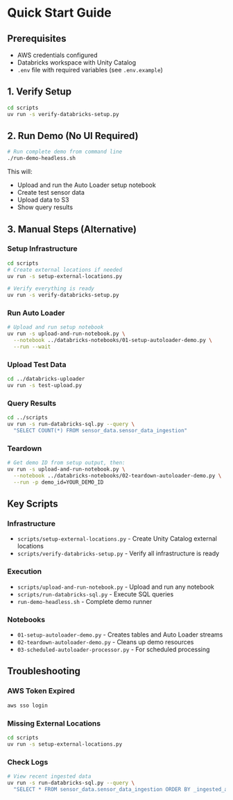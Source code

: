 # Quick Start Guide

## Prerequisites
- AWS credentials configured
- Databricks workspace with Unity Catalog
- `.env` file with required variables (see `.env.example`)

## 1. Verify Setup
```bash
cd scripts
uv run -s verify-databricks-setup.py
```

## 2. Run Demo (No UI Required)
```bash
# Run complete demo from command line
./run-demo-headless.sh
```

This will:
- Upload and run the Auto Loader setup notebook
- Create test sensor data
- Upload data to S3
- Show query results

## 3. Manual Steps (Alternative)

### Setup Infrastructure
```bash
cd scripts
# Create external locations if needed
uv run -s setup-external-locations.py

# Verify everything is ready
uv run -s verify-databricks-setup.py
```

### Run Auto Loader
```bash
# Upload and run setup notebook
uv run -s upload-and-run-notebook.py \
  --notebook ../databricks-notebooks/01-setup-autoloader-demo.py \
  --run --wait
```

### Upload Test Data
```bash
cd ../databricks-uploader
uv run -s test-upload.py
```

### Query Results
```bash
cd ../scripts
uv run -s run-databricks-sql.py --query \
  "SELECT COUNT(*) FROM sensor_data.sensor_data_ingestion"
```

### Teardown
```bash
# Get demo ID from setup output, then:
uv run -s upload-and-run-notebook.py \
  --notebook ../databricks-notebooks/02-teardown-autoloader-demo.py \
  --run -p demo_id=YOUR_DEMO_ID
```

## Key Scripts

### Infrastructure
- `scripts/setup-external-locations.py` - Create Unity Catalog external locations
- `scripts/verify-databricks-setup.py` - Verify all infrastructure is ready

### Execution
- `scripts/upload-and-run-notebook.py` - Upload and run any notebook
- `scripts/run-databricks-sql.py` - Execute SQL queries
- `run-demo-headless.sh` - Complete demo runner

### Notebooks
- `01-setup-autoloader-demo.py` - Creates tables and Auto Loader streams
- `02-teardown-autoloader-demo.py` - Cleans up demo resources
- `03-scheduled-autoloader-processor.py` - For scheduled processing

## Troubleshooting

### AWS Token Expired
```bash
aws sso login
```

### Missing External Locations
```bash
cd scripts
uv run -s setup-external-locations.py
```

### Check Logs
```bash
# View recent ingested data
uv run -s run-databricks-sql.py --query \
  "SELECT * FROM sensor_data.sensor_data_ingestion ORDER BY _ingested_at DESC LIMIT 10"
```